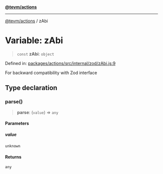 [**@tevm/actions**](../README.md)

***

[@tevm/actions](../globals.md) / zAbi

# Variable: zAbi

> `const` **zAbi**: `object`

Defined in: [packages/actions/src/internal/zod/zAbi.js:9](https://github.com/evmts/tevm-monorepo/blob/main/packages/actions/src/internal/zod/zAbi.js#L9)

For backward compatibility with Zod interface

## Type declaration

### parse()

> **parse**: (`value`) => `any`

#### Parameters

##### value

`unknown`

#### Returns

`any`
